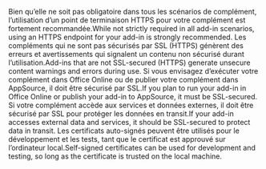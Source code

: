 <span data-ttu-id="5c4ad-101">Bien qu’elle ne soit pas obligatoire dans tous les scénarios de complément, l’utilisation d’un point de terminaison HTTPS pour votre complément est fortement recommandée.</span><span class="sxs-lookup"><span data-stu-id="5c4ad-101">While not strictly required in all add-in scenarios, using an HTTPS endpoint for your add-in is strongly recommended.</span></span> <span data-ttu-id="5c4ad-102">Les compléments qui ne sont pas sécurisés par SSL (HTTPS) génèrent des erreurs et avertissements qui signalent un contenu non sécurisé durant l’utilisation.</span><span class="sxs-lookup"><span data-stu-id="5c4ad-102">Add-ins that are not SSL-secured (HTTPS) generate unsecure content warnings and errors during use.</span></span> <span data-ttu-id="5c4ad-103">Si vous envisagez d’exécuter votre complément dans Office Online ou de publier votre complément dans AppSource, il doit être sécurisé par SSL.</span><span class="sxs-lookup"><span data-stu-id="5c4ad-103">If you plan to run your add-in in Office Online or publish your add-in to AppSource, it must be SSL-secured.</span></span> <span data-ttu-id="5c4ad-104">Si votre complément accède aux services et données externes, il doit être sécurisé par SSL pour protéger les données en transit.</span><span class="sxs-lookup"><span data-stu-id="5c4ad-104">If your add-in accesses external data and services, it should be SSL-secured to protect data in transit.</span></span> <span data-ttu-id="5c4ad-105">Les certificats auto-signés peuvent être utilisés pour le développement et les tests, tant que le certificat est approuvé sur l’ordinateur local.</span><span class="sxs-lookup"><span data-stu-id="5c4ad-105">Self-signed certificates can be used for development and testing, so long as the certificate is trusted on the local machine.</span></span>

